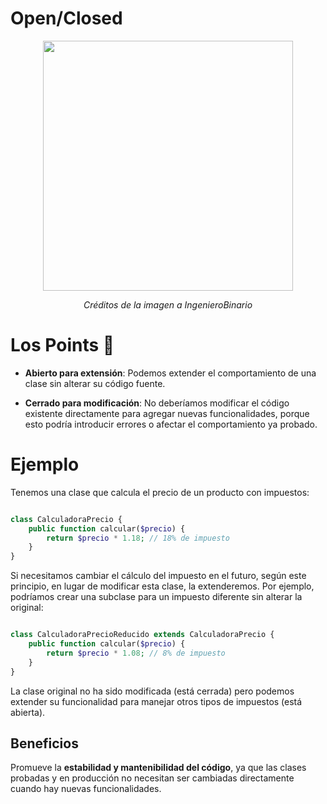 
# Open/Closed

<p align=center>
  <img src="https://github.com/user-attachments/assets/5c7be335-722b-4511-b0e7-f4207cda023b" height="400" />
</p>

<p align=center>
  <em>Créditos de la imagen a IngenieroBinario</em>
</p>


# Los Points 📍

- __Abierto para extensión__: Podemos extender el comportamiento de una clase sin alterar su código fuente.
  
- __Cerrado para modificación__: No deberíamos modificar el código existente directamente para agregar nuevas funcionalidades, porque esto podría introducir errores o afectar el comportamiento ya probado.


# Ejemplo

Tenemos una clase que calcula el precio de un producto con impuestos:


```php

class CalculadoraPrecio {
    public function calcular($precio) {
        return $precio * 1.18; // 18% de impuesto
    }
}

```

Si necesitamos cambiar el cálculo del impuesto en el futuro, según este principio, en lugar de modificar esta clase, la extenderemos. Por ejemplo, podríamos crear una subclase para un impuesto diferente sin alterar la original:


```php

class CalculadoraPrecioReducido extends CalculadoraPrecio {
    public function calcular($precio) {
        return $precio * 1.08; // 8% de impuesto
    }
}

```
La clase original no ha sido modificada (está cerrada) pero podemos extender su funcionalidad para manejar otros tipos de impuestos (está abierta).

## Beneficios

Promueve la __estabilidad y mantenibilidad del código__, ya que las clases probadas y en producción no necesitan ser cambiadas directamente cuando hay nuevas funcionalidades.
